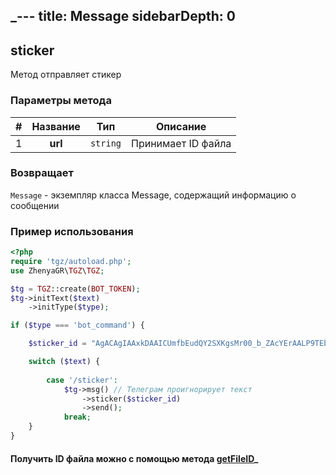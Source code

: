 _---
title: Message
sidebarDepth: 0
---

## sticker
Метод отправляет стикер
### Параметры метода
| # | Название |       Тип        |      Описание       |
|:-:|:--------:|:----------------:|:-------------------:|
| 1 | **url**  |     `string`     | Принимает ID файла |
### Возвращает
`Message` - экземпляр класса Message, содержащий информацию о сообщении
### Пример использования

```php
<?php
require 'tgz/autoload.php';
use ZhenyaGR\TGZ\TGZ;

$tg = TGZ::create(BOT_TOKEN);
$tg->initText($text)
    ->initType($type);

if ($type === 'bot_command') {

    $sticker_id = "AgACAgIAAxkDAAICUmfbEudQY2SXKgsMr00_b_ZAcYErAALP9TEbJsnZSlufCaTwR76hAQADAgADeQADNgQ";

    switch ($text) {
           
        case '/sticker':
            $tg->msg() // Телеграм проигнорирует текст
                ->sticker($sticker_id)
                ->send();
            break;
    }
}
```

#### Получить ID файла можно с помощью метода [getFileID](/classes/tgzMethods/getFileID.md)_